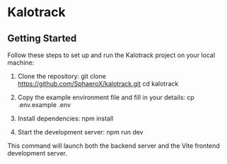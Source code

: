 # Kalotrack

## Getting Started

Follow these steps to set up and run the Kalotrack project on your local machine:

1. Clone the repository:
   git clone https://github.com/SphaeroX/kalotrack.git
   cd kalotrack

2. Copy the example environment file and fill in your details:
   cp .env.example .env

3. Install dependencies:
   npm install

4. Start the development server:
   npm run dev

This command will launch both the backend server and the Vite frontend development server.
